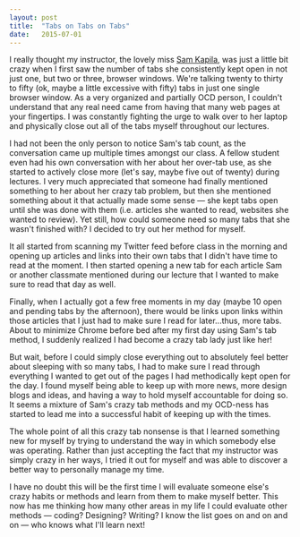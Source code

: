```yaml
---
layout: post
title:  "Tabs on Tabs on Tabs"
date:   2015-07-01
---
```


I really thought my instructor, the lovely miss [Sam Kapila](https://twitter.com/samkap), was just a little bit crazy when I first saw the number of tabs she consistently kept open in not just one, but two or three, browser windows. We're talking twenty to thirty to fifty (ok, maybe a little excessive with fifty) tabs in just one single browser window. As a very organized and partially OCD person, I couldn't understand that any real need came from having that many web pages at your fingertips. I was constantly fighting the urge to walk over to her laptop and physically close out all of the tabs myself throughout our lectures.

I had not been the only person to notice Sam's tab count, as the conversation came up multiple times amongst our class. A fellow student even had his own conversation with her about her over-tab use, as she started to actively close more (let's say, maybe five out of twenty) during lectures. I very much appreciated that someone had finally mentioned something to her about her crazy tab problem, but then she mentioned something about it that actually made some sense — she kept tabs open until she was done with them (i.e. articles she wanted to read, websites she wanted to review). Yet still, how could someone need so many tabs that she wasn't finished with? I decided to try out her method for myself. 

It all started from scanning my Twitter feed before class in the morning and opening up articles and links into their own tabs that I didn't have time to read at the moment. I then started opening a new tab for each article Sam or another classmate mentioned during our lecture that I wanted to make sure to read that day as well.

Finally, when I actually got a few free moments in my day (maybe 10 open and pending tabs by the afternoon), there would be links upon links within those articles that I just had to make sure I read for later...thus, more tabs. About to minimize Chrome before bed after my first day using Sam's tab method, I suddenly realized I had become a crazy tab lady just like her!

But wait, before I could simply close everything out to absolutely feel better about sleeping with so many tabs, I had to make sure I read through everything I wanted to get out of the pages I had methodically kept open for the day. I found myself being able to keep up with more news, more design blogs and ideas, and having a way to hold myself accountable for doing so. It seems a mixture of Sam's crazy tab methods and my OCD-ness has started to lead me into a successful habit of keeping up with the times.

The whole point of all this crazy tab nonsense is that I learned something new for myself by trying to understand the way in which somebody else was operating. Rather than just accepting the fact that my instructor was simply crazy in her ways, I tried it out for myself and was able to discover a better way to personally manage my time. 

I have no doubt this will be the first time I will evaluate someone else's crazy habits or methods and learn from them to make myself better. This now has me thinking how many other areas in my life I could evaluate other methods — coding? Designing? Writing? I know the list goes on and on and on — who knows what I'll learn next!